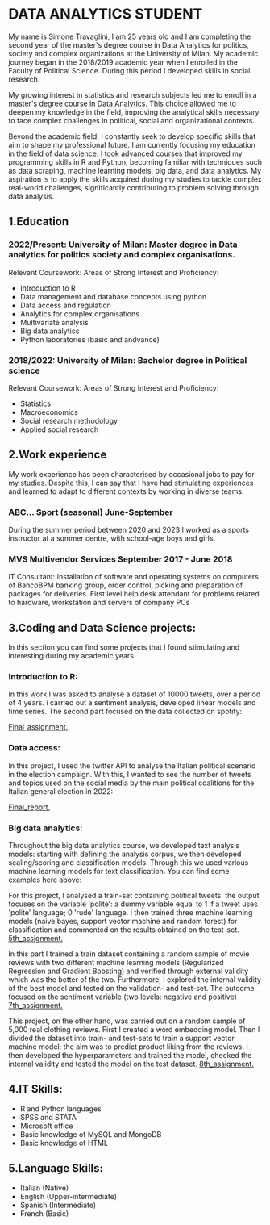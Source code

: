 # DATA ANALYTICS STUDENT

My name is Simone Travaglini, I am 25 years old and I am completing the second year of the master's degree course in Data Analytics for politics, society and complex organizations at the University of Milan.
My academic journey began in the 2018/2019 academic year when I enrolled in the Faculty of Political Science. During this period I developed skills in social research.

My growing interest in statistics and research subjects led me to enroll in a master's degree course in Data Analytics. This choice allowed me to deepen my knowledge in the field, improving the analytical skills necessary to face complex challenges in political, social and organizational contexts.

Beyond the academic field, I constantly seek to develop specific skills that aim to shape my professional future. I am currently focusing my education in the field of data science. I took advanced courses that improved my programming skills in R and Python, becoming familiar with techniques such as data scraping, machine learning models, big data, and data analytics.
My aspiration is to apply the skills acquired during my studies to tackle complex real-world challenges, significantly contributing to problem solving through data analysis.

##  1.Education
### 2022/Present: University of Milan: Master degree in Data analytics for politics society and complex organisations.
Relevant Coursework: Areas of Strong Interest and Proficiency:
- Introduction to R
- Data management and database concepts using python
- Data access and regulation
- Analytics for complex organisations
- Multivariate analysis
- Big data analytics
- Python laboratories (basic and andvance)
  
### 2018/2022: University of Milan: Bachelor degree in Political science
Relevant Coursework: Areas of Strong Interest and Proficiency:
- Statistics
- Macroeconomics
- Social research methodology
- Applied social research

##  2.Work experience

My work experience has been characterised by occasional jobs to pay for my studies. Despite this, I can say that I have had stimulating experiences and learned to adapt to different contexts by working in diverse teams.

### ABC... Sport (seasonal) June-September
During the summer period between 2020 and 2023 I worked as a sports instructor at a summer centre, with school-age boys and girls.

### MVS Multivendor Services September 2017 - June 2018
IT Consultant: Installation of software and operating systems on computers of BancoBPM banking group, order control, picking and preparation of packages for deliveries. First level help desk attendant for problems related to hardware, workstation and servers of company PCs

##  3.Coding and Data Science projects:
In this section you can find some projects that I found stimulating and interesting during my academic years

### Introduction to R: 
In this work I was asked to analyse a dataset of 10000 tweets, over a period of 4 years. i carried out a sentiment analysis, developed linear models and time series. The second part focused on the data collected on spotify:

<a href="projects/final_assignment_Travaglini.html" target="_blank">Final_assignment.</a>

### Data access: 
In this project, I used the twitter API to analyse the Italian political scenario in the election campaign. With this, I wanted to see the number of tweets and topics used on the social media by the main political coalitions for the Italian general election in 2022:

<a href="projects/finalreport_Travaglini.html" target="_blank">Final_report.</a>

### Big data analytics: 

Throughout the big data analytics course, we developed text analysis models: starting with defining the analysis corpus, we then developed scaling/scoring and classification models. Through this we used various machine learning models for text classification.
You can find some examples here above:

For this project, I analysed a train-set containing political tweets: the output focuses on the variable 'polite': a dummy variable equal to 1 if a tweet uses 'polite' language; 0 'rude' language. I then trained three machine learning models (naive bayes, support vector machine and random forest) for classification and commented on the results obtained on the test-set.
<a href="projects/fifth_assignment_travaglini.html" target="_blank">5th_assignment.</a>

In this part I trained a train dataset containing a random sample of movie reviews with two different machine learning models (Regularized Regression and
Gradient Boosting) and verified through external validity which was the better of the two. Furthermore, I explored the internal validity of the best model and tested on the validation- and test-set. The outcome focused on the sentiment variable (two levels: negative and positive)
<a href="projects/ass7_travaglini.pdf" target="_blank">7th_assignment.</a>

This project, on the other hand, was carried out on a random sample of 5,000 real clothing reviews. First I created a word embedding model. Then I divided the dataset into train- and test-sets to train a support vector machine model: the aim was to predict product liking from the reviews. I then developed the hyperparameters and trained the model, checked the internal validity and tested the model on the test dataset.
<a href="projects/8ass.html" target="_blank">8th_assignment.</a>

##  4.IT Skills:
- R and Python languages
- SPSS and STATA
- Microsoft office
- Basic knowledge of MySQL and MongoDB
- Basic knowledge of HTML
  
##  5.Language Skills:
- Italian (Native)
- English (Upper-intermediate)
- Spanish (Intermediate)
- French (Basic)
